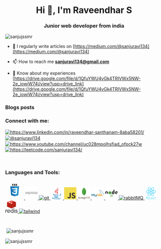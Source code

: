 <h1 align="center">Hi 👋, I'm Raveendhar S</h1>
<h3 align="center">Junior web developer from india</h3>

<p align="left"> <img src="https://komarev.com/ghpvc/?username=sanjujssmr&label=Profile%20views&color=0e75b6&style=flat" alt="sanjujssmr" /> </p>

- 📝 I regularly write articles on [https://medium.com/@sanjuravi134](https://medium.com/@sanjuravi134)

- 📫 How to reach me **sanjuravi134@gmail.com**

- 📄 Know about my experiences [https://drive.google.com/file/d/1QfuYWU4vGk4TRIVWx5NW-2e_iowiW74i/view?usp=drive_link](https://drive.google.com/file/d/1QfuYWU4vGk4TRIVWx5NW-2e_iowiW74i/view?usp=drive_link)

### Blogs posts
<!-- BLOG-POST-LIST:START -->
<!-- BLOG-POST-LIST:END -->

<h3 align="left">Connect with me:</h3>
<p align="left">
<a href="https://linkedin.com/in/https://www.linkedin.com/in/raveendhar-santhanam-8aba58201/" target="blank"><img align="center" src="https://raw.githubusercontent.com/rahuldkjain/github-profile-readme-generator/master/src/images/icons/Social/linked-in-alt.svg" alt="https://www.linkedin.com/in/raveendhar-santhanam-8aba58201/" height="30" width="40" /></a>
<a href="https://medium.com/@sanjuravi134" target="blank"><img align="center" src="https://raw.githubusercontent.com/rahuldkjain/github-profile-readme-generator/master/src/images/icons/Social/medium.svg" alt="@sanjuravi134" height="30" width="40" /></a>
<a href="https://www.youtube.com/c/https://www.youtube.com/channel/uc028mpolhsfiad_ofpck27w" target="blank"><img align="center" src="https://raw.githubusercontent.com/rahuldkjain/github-profile-readme-generator/master/src/images/icons/Social/youtube.svg" alt="https://www.youtube.com/channel/uc028mpolhsfiad_ofpck27w" height="30" width="40" /></a>
<a href="https://www.leetcode.com/https://leetcode.com/sanjuravi134/" target="blank"><img align="center" src="https://raw.githubusercontent.com/rahuldkjain/github-profile-readme-generator/master/src/images/icons/Social/leet-code.svg" alt="https://leetcode.com/sanjuravi134/" height="30" width="40" /></a>
</p>
<br/>

<h3 align="left">Languages and Tools:</h3>
<p align="left" style="display:"flex"; align-items:"center"; justify-content:"center"; gap:"10px"; flex-wrap:"wrap"> <a href="https://www.w3schools.com/css/" target="_blank" rel="noreferrer"> <img style="margin:10px" src="https://raw.githubusercontent.com/devicons/devicon/master/icons/css3/css3-original-wordmark.svg" alt="css3" width="40" height="40"/> </a> <a href="https://expressjs.com" target="_blank" rel="noreferrer"> <img src="https://raw.githubusercontent.com/devicons/devicon/master/icons/express/express-original-wordmark.svg" alt="express" width="40" height="40"/> </a> <a href="https://git-scm.com/" target="_blank" rel="noreferrer"> <img src="https://www.vectorlogo.zone/logos/git-scm/git-scm-icon.svg" alt="git" width="40" height="40"/> </a> <a href="https://www.java.com" target="_blank" rel="noreferrer"> <img src="https://raw.githubusercontent.com/devicons/devicon/master/icons/java/java-original.svg" alt="java" width="40" height="40"/> </a> <a href="https://developer.mozilla.org/en-US/docs/Web/JavaScript" target="_blank" rel="noreferrer"> <img src="https://raw.githubusercontent.com/devicons/devicon/master/icons/javascript/javascript-original.svg" alt="javascript" width="40" height="40"/> </a> <a href="https://www.mongodb.com/" target="_blank" rel="noreferrer"> <img src="https://raw.githubusercontent.com/devicons/devicon/master/icons/mongodb/mongodb-original-wordmark.svg" alt="mongodb" width="40" height="40"/> </a> <a href="https://www.mysql.com/" target="_blank" rel="noreferrer"> <img src="https://raw.githubusercontent.com/devicons/devicon/master/icons/mysql/mysql-original-wordmark.svg" alt="mysql" width="40" height="40"/> </a> <a href="https://nodejs.org" target="_blank" rel="noreferrer"> <img src="https://raw.githubusercontent.com/devicons/devicon/master/icons/nodejs/nodejs-original-wordmark.svg" alt="nodejs" width="40" height="40"/> </a> <a href="https://www.rabbitmq.com" target="_blank" rel="noreferrer"> <img src="https://www.vectorlogo.zone/logos/rabbitmq/rabbitmq-icon.svg" alt="rabbitMQ" width="40" height="40"/> </a> <a href="https://reactjs.org/" target="_blank" rel="noreferrer"> <img src="https://raw.githubusercontent.com/devicons/devicon/master/icons/react/react-original-wordmark.svg" alt="react" width="40" height="40"/> </a> <a href="https://redis.io" target="_blank" rel="noreferrer"> <img src="https://raw.githubusercontent.com/devicons/devicon/master/icons/redis/redis-original-wordmark.svg" alt="redis" width="40" height="40"/> </a> <a href="https://tailwindcss.com/" target="_blank" rel="noreferrer"> <img src="https://www.vectorlogo.zone/logos/tailwindcss/tailwindcss-icon.svg" alt="tailwind" width="40" height="40"/> </a> </p>
<br/>

<p>&nbsp;<img align="center" src="https://github-readme-stats.vercel.app/api?username=sanjujssmr&show_icons=true&locale=en" alt="sanjujssmr" /></p>

<p><img align="center" src="https://github-readme-streak-stats.herokuapp.com/?user=sanjujssmr&" alt="sanjujssmr" /></p>

